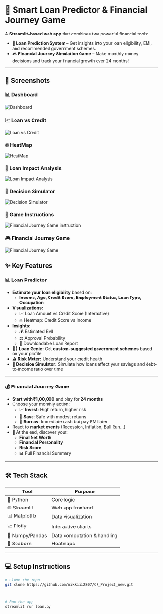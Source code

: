 # 🏦 **Smart Loan Predictor & Financial Journey Game**

A **Streamlit-based web app** that combines two powerful financial tools:

- 🔮 **Loan Prediction System** – Get insights into your loan eligibility, EMI, and recommended government schemes.
- 🎮 **Financial Journey Simulation Game** – Make monthly money decisions and track your financial growth over 24 months!

---

## 📸 Screenshots

### 📊 Dashboard
![Dashboard](assets/Dashboard.jpeg)


### 📈 Loan vs Credit
![Loan vs Credit](assets/LoanvsCredit.jpeg)

### 🔥 HeatMap
![HeatMap](assets/HeatMap.jpeg)

### 💸 Loan Impact Analysis
![Loan Impact Analysis](assets/Loanimpactanalysis.jpeg)

### 🧠 Decision Simulator
![Decision Simulator](assets/Decisionsimulator.jpeg)

### 📝 Game Instructions
![Financial Journey Game instruction](assets/FinancialJourneyGameinstruction.jpeg)

### 🎮 Financial Journey Game
![Financial Journey Game](assets/FinancialJourneyGame.jpeg)


## ✨ **Key Features**

### 📊 **Loan Predictor**
- **Estimate your loan eligibility** based on:
  - **Income, Age, Credit Score, Employment Status, Loan Type, Occupation**
- **Visualizations:**
  - 📈 Loan Amount vs Credit Score (Interactive)
  - 🔥 Heatmap: Credit Score vs Income
- **Insights:**
  - 💰 Estimated EMI
  - ⚖️ Approval Probability
  - 🧾 Downloadable Loan Report
- 🧞‍♂️ **Loan Genie:** Get **custom-suggested government schemes** based on your profile
- ⚠️ **Risk Meter:** Understand your credit health
- 🧠 **Decision Simulator:** Simulate how loans affect your savings and debt-to-income ratio over time

---

### 💰 **Financial Journey Game**
- **Start with ₹1,00,000** and play for **24 months**
- Choose your monthly action:
  - 📈 **Invest**: High return, higher risk
  - 🏦 **Save**: Safe with modest returns
  - 💸 **Borrow**: Immediate cash but pay EMI later
- React to **market events** (Recession, Inflation, Bull Run...)
- 🎯 At the end, discover your:
  - **Final Net Worth**
  - **Financial Personality**
  - **Risk Score**
  - 📊 Full Financial Summary

---

## 🛠️ **Tech Stack**

| Tool          | Purpose                     |
|---------------|-----------------------------|
| 🐍 Python     | Core logic                  |
| 🌐 Streamlit  | Web app frontend            |
| 📊 Matplotlib | Data visualization          |
| 📈 Plotly     | Interactive charts          |
| 🧮 Numpy/Pandas | Data computation & handling |
| 🎨 Seaborn    | Heatmaps                    |

---

## 💻 **Setup Instructions**

```bash
# Clone the repo
git clone https://github.com/nikkiii2807/CF_Project_new.git



# Run the app
streamlit run loan.py

